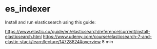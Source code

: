 # es_indexer
Install and run elasticsearch using this guide:

https://www.elastic.co/guide/en/elasticsearch/reference/current/install-elasticsearch.html
https://www.udemy.com/course/elasticsearch-7-and-elastic-stack/learn/lecture/14728824#overview 8 min